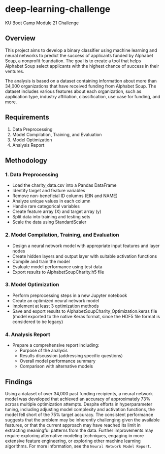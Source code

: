 # deep-learning-challenge
KU Boot Camp Module 21 Challenge

## Overview

This project aims to develop a binary classifier using machine learning and neural networks to predict the success of applicants funded by Alphabet Soup, a nonprofit foundation. The goal is to create a tool that helps Alphabet Soup select applicants with the highest chance of success in their ventures.

The analysis is based on a dataset containing information about more than 34,000 organizations that have received funding from Alphabet Soup. The dataset includes various features about each organization, such as application type, industry affiliation, classification, use case for funding, and more.

## Requirements

1. Data Preprocessing
2. Model Compilation, Training, and Evaluation
3. Model Optimization
4. Analysis Report

## Methodology

### 1. Data Preprocessing

- Load the charity_data.csv into a Pandas DataFrame
- Identify target and feature variables
- Remove non-beneficial ID columns (EIN and NAME)
- Analyze unique values in each column
- Handle rare categorical variables
- Create feature array (X) and target array (y)
- Split data into training and testing sets
- Scale the data using StandardScaler

### 2. Model Compilation, Training, and Evaluation

- Design a neural network model with appropriate input features and layer nodes
- Create hidden layers and output layer with suitable activation functions
- Compile and train the model
- Evaluate model performance using test data
- Export results to AlphabetSoupCharity.h5 file

### 3. Model Optimization

- Perform preprocessing steps in a new Jupyter notebook
- Create an optimized neural network model
- Implement at least 3 optimization methods
- Save and export results to AlphabetSoupCharity_Optimization.keras file (model exported to the native Keras format, since the HDF5 file format is considered to be legacy)

### 4. Analysis Report

- Prepare a comprehensive report including:
  - Purpose of the analysis
  - Results discussion (addressing specific questions)
  - Overall model performance summary
  - Comparison with alternative models

## Findings

Using a dataset of over 34,000 past funding recipients, a neural network model was developed that achieved an accuracy of approximately 73% across multiple optimization attempts. Despite efforts in hyperparameter tuning, including adjusting model complexity and activation functions, the model fell short of the 75% target accuracy. The consistent performance suggests that the problem may be inherently challenging given the available features, or that the current approach may have reached its limit in extracting meaningful patterns from the data. Further improvements may require exploring alternative modeling techniques, engaging in more extensive feature engineering, or exploring other machine learning algorithms. For more information, see the `Neural Network Model Report`.
